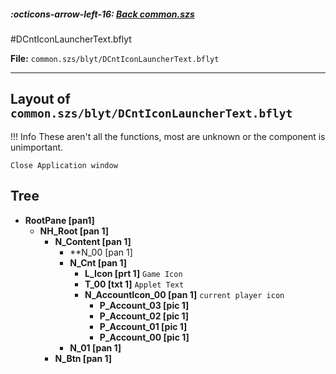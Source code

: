 ##### :octicons-arrow-left-16: [Back common.szs](../index.md)

#DCntIconLauncherText.bflyt

**File:** `common.szs/blyt/DCntIconLauncherText.bflyt`

---

## Layout of `common.szs/blyt/DCntIconLauncherText.bflyt`

<!-- prettier-ignore -->
!!! Info
    These aren't all the functions, most are unknown or the component is unimportant.

`Close Application window`
## Tree

-	**RootPane [pan1]**
	-	**NH_Root [pan 1]**
		-	**N_Content [pan 1]**
			-	**N_00 [pan 1]
			-	**N_Cnt [pan 1]**
				-	**L_Icon [prt 1]** `Game Icon`
				-	**T_00 [txt 1]** `Applet Text`
				-	**N_AccountIcon_00 [pan 1]** `current player icon`
					-	**P_Account_03 [pic 1]**
					-	**P_Account_02 [pic 1]**
					-	**P_Account_01 [pic 1]**
					-	**P_Account_00 [pic 1]**
			-	**N_01 [pan 1]**
		-	**N_Btn [pan 1]**